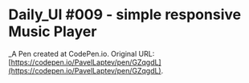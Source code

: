 # Daily_UI #009 - simple responsive Music Player
 _A Pen created at CodePen.io. Original URL: [https://codepen.io/PavelLaptev/pen/GZqgdL](https://codepen.io/PavelLaptev/pen/GZqgdL).

 